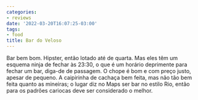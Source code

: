 ```yaml
---
categories:
- reviews
date: '2022-03-20T16:07:25-03:00'
tags:
- food
title: Bar do Veloso
---
```


Bar bem bom. Hipster, então lotado até de quarta. Mas eles têm um esquema ninja de fechar às 23:30, o que é um horário deprimente para fechar um bar, diga-de de passagem. O chope é bom e com preço justo, apesar de pequeno. A caipirinha de cachaça bem feita, mas não tão bem feita quanto as mineiras; o lugar diz no Maps ser bar no estilo Rio, então para os padrões cariocas deve ser considerado o melhor.
